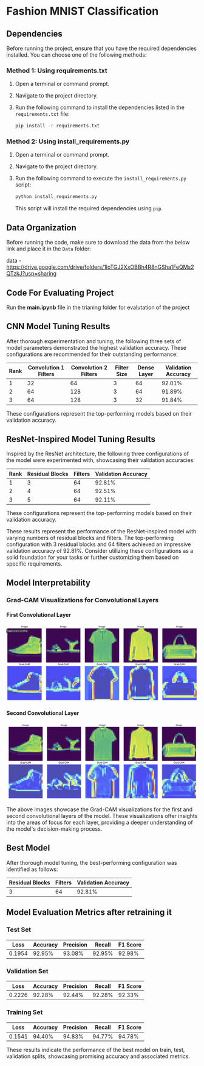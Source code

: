 # Fashion MNIST Classification

## Dependencies

Before running the project, ensure that you have the required dependencies installed. You can choose one of the following methods:

### Method 1: Using requirements.txt

1. Open a terminal or command prompt.

2. Navigate to the project directory.

3. Run the following command to install the dependencies listed in the `requirements.txt` file:

    ```bash
    pip install -r requirements.txt
    ```

### Method 2: Using install_requirements.py

1. Open a terminal or command prompt.

2. Navigate to the project directory.

3. Run the following command to execute the `install_requirements.py` script:

    ```bash
    python install_requirements.py
    ```

   This script will install the required dependencies using `pip`.

## Data Organization

Before running the code, make sure to download the data from the below link and place it in the `Data` folder:

data - https://drive.google.com/drive/folders/1loTGJ2XxOBBh4R8nGSha1FeQMs2QTzkJ?usp=sharing

## Code For Evaluating Project
Run the **main.ipynb** file in the trianing folder for evalutation of the project

## CNN Model Tuning Results

After thorough experimentation and tuning, the following three sets of model parameters demonstrated the highest validation accuracy. These configurations are recommended for their outstanding performance:

| Rank | Convolution 1 Filters | Convolution 2 Filters | Filter Size | Dense Layer | Validation Accuracy |
|------|------------------------|------------------------|-------------|-------------|----------------------|
| 1    | 32                     | 64                     | 3           | 64          | 92.01%               |
| 2    | 64                     | 128                    | 3           | 64          | 91.89%               |
| 3    | 64                     | 128                    | 3           | 32          | 91.84%               |

These configurations represent the top-performing models based on their validation accuracy.

## ResNet-Inspired Model Tuning Results

Inspired by the ResNet architecture, the following three configurations of the model were experimented with, showcasing their validation accuracies:

| Rank | Residual Blocks | Filters | Validation Accuracy |
|------|------------------|---------|----------------------|
| 1    | 3                | 64      | 92.81%               |
| 2    | 4                | 64      | 92.51%               |
| 3    | 5                | 64      | 92.11%               |

These configurations represent the top-performing models based on their validation accuracy.

These results represent the performance of the ResNet-inspired model with varying numbers of residual blocks and filters. The top-performing configuration with 3 residual blocks and 64 filters achieved an impressive validation accuracy of 92.81%. Consider utilizing these configurations as a solid foundation for your tasks or further customizing them based on specific requirements.

## Model Interpretability

### Grad-CAM Visualizations for Convolutional Layers

#### First Convolutional Layer
![Grad-CAM for First Convolutional Layer](images/1stlayer.png)

#### Second Convolutional Layer
![Grad-CAM for Second Convolutional Layer](images/2ndlayer.png)

The above images showcase the Grad-CAM visualizations for the first and second convolutional layers of the model. These visualizations offer insights into the areas of focus for each layer, providing a deeper understanding of the model's decision-making process.


## Best Model 

After thorough model tuning, the best-performing configuration was identified as follows:

| Residual Blocks | Filters | Validation Accuracy |
|------------------|---------|----------------------|
| 3                | 64      | 92.81%               |

## Model Evaluation Metrics after retraining it

### Test Set

| Loss   | Accuracy | Precision | Recall | F1 Score |
|--------|----------|-----------|--------|----------|
| 0.1954 | 92.95%   | 93.08%    | 92.95% | 92.98%   |

### Validation Set

| Loss   | Accuracy | Precision | Recall | F1 Score |
|--------|----------|-----------|--------|----------|
| 0.2226 | 92.28%   | 92.44%    | 92.28% | 92.33%   |

### Training Set

| Loss   | Accuracy | Precision | Recall | F1 Score |
|--------|----------|-----------|--------|----------|
| 0.1541 | 94.40%   | 94.83%    | 94.77% | 94.78%   |

These results indicate the performance of the best model on train, test, validation splits, showcasing promising accuracy and associated metrics.
